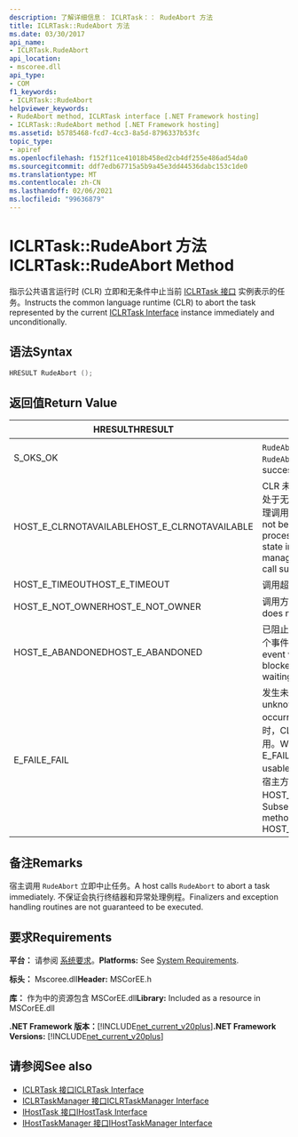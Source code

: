 ```yaml
---
description: 了解详细信息： ICLRTask：： RudeAbort 方法
title: ICLRTask::RudeAbort 方法
ms.date: 03/30/2017
api_name:
- ICLRTask.RudeAbort
api_location:
- mscoree.dll
api_type:
- COM
f1_keywords:
- ICLRTask::RudeAbort
helpviewer_keywords:
- RudeAbort method, ICLRTask interface [.NET Framework hosting]
- ICLRTask::RudeAbort method [.NET Framework hosting]
ms.assetid: b5785468-fcd7-4cc3-8a5d-8796337b53fc
topic_type:
- apiref
ms.openlocfilehash: f152f11ce41018b458ed2cb4df255e486ad54da0
ms.sourcegitcommit: ddf7edb67715a5b9a45e3dd44536dabc153c1de0
ms.translationtype: MT
ms.contentlocale: zh-CN
ms.lasthandoff: 02/06/2021
ms.locfileid: "99636879"
---
```

# <a name="iclrtaskrudeabort-method"></a><span data-ttu-id="f2952-103">ICLRTask::RudeAbort 方法</span><span class="sxs-lookup"><span data-stu-id="f2952-103">ICLRTask::RudeAbort Method</span></span>

<span data-ttu-id="f2952-104">指示公共语言运行时 (CLR) 立即和无条件中止当前 [ICLRTask 接口](iclrtask-interface.md) 实例表示的任务。</span><span class="sxs-lookup"><span data-stu-id="f2952-104">Instructs the common language runtime (CLR) to abort the task represented by the current [ICLRTask Interface](iclrtask-interface.md) instance immediately and unconditionally.</span></span>  
  
## <a name="syntax"></a><span data-ttu-id="f2952-105">语法</span><span class="sxs-lookup"><span data-stu-id="f2952-105">Syntax</span></span>  
  
```cpp  
HRESULT RudeAbort ();
```  
  
## <a name="return-value"></a><span data-ttu-id="f2952-106">返回值</span><span class="sxs-lookup"><span data-stu-id="f2952-106">Return Value</span></span>  
  
|<span data-ttu-id="f2952-107">HRESULT</span><span class="sxs-lookup"><span data-stu-id="f2952-107">HRESULT</span></span>|<span data-ttu-id="f2952-108">说明</span><span class="sxs-lookup"><span data-stu-id="f2952-108">Description</span></span>|  
|-------------|-----------------|  
|<span data-ttu-id="f2952-109">S_OK</span><span class="sxs-lookup"><span data-stu-id="f2952-109">S_OK</span></span>|<span data-ttu-id="f2952-110">`RudeAbort` 已成功返回。</span><span class="sxs-lookup"><span data-stu-id="f2952-110">`RudeAbort` returned successfully.</span></span>|  
|<span data-ttu-id="f2952-111">HOST_E_CLRNOTAVAILABLE</span><span class="sxs-lookup"><span data-stu-id="f2952-111">HOST_E_CLRNOTAVAILABLE</span></span>|<span data-ttu-id="f2952-112">CLR 未加载到进程中，或 CLR 处于无法运行托管代码或成功处理调用的状态。</span><span class="sxs-lookup"><span data-stu-id="f2952-112">The CLR has not been loaded into a process, or the CLR is in a state in which it cannot run managed code or process the call successfully.</span></span>|  
|<span data-ttu-id="f2952-113">HOST_E_TIMEOUT</span><span class="sxs-lookup"><span data-stu-id="f2952-113">HOST_E_TIMEOUT</span></span>|<span data-ttu-id="f2952-114">调用超时。</span><span class="sxs-lookup"><span data-stu-id="f2952-114">The call timed out.</span></span>|  
|<span data-ttu-id="f2952-115">HOST_E_NOT_OWNER</span><span class="sxs-lookup"><span data-stu-id="f2952-115">HOST_E_NOT_OWNER</span></span>|<span data-ttu-id="f2952-116">调用方不拥有该锁。</span><span class="sxs-lookup"><span data-stu-id="f2952-116">The caller does not own the lock.</span></span>|  
|<span data-ttu-id="f2952-117">HOST_E_ABANDONED</span><span class="sxs-lookup"><span data-stu-id="f2952-117">HOST_E_ABANDONED</span></span>|<span data-ttu-id="f2952-118">已阻止的线程或纤程正在等待某个事件时，该事件被取消。</span><span class="sxs-lookup"><span data-stu-id="f2952-118">An event was canceled while a blocked thread or fiber was waiting on it.</span></span>|  
|<span data-ttu-id="f2952-119">E_FAIL</span><span class="sxs-lookup"><span data-stu-id="f2952-119">E_FAIL</span></span>|<span data-ttu-id="f2952-120">发生未知的灾难性故障。</span><span class="sxs-lookup"><span data-stu-id="f2952-120">An unknown catastrophic failure occurred.</span></span> <span data-ttu-id="f2952-121">当方法返回 E_FAIL 时，CLR 在该进程内将不再可用。</span><span class="sxs-lookup"><span data-stu-id="f2952-121">When a method returns E_FAIL, the CLR is no longer usable within the process.</span></span> <span data-ttu-id="f2952-122">对宿主方法的后续调用会返回 HOST_E_CLRNOTAVAILABLE。</span><span class="sxs-lookup"><span data-stu-id="f2952-122">Subsequent calls to hosting methods return HOST_E_CLRNOTAVAILABLE.</span></span>|  
  
## <a name="remarks"></a><span data-ttu-id="f2952-123">备注</span><span class="sxs-lookup"><span data-stu-id="f2952-123">Remarks</span></span>  

 <span data-ttu-id="f2952-124">宿主调用 `RudeAbort` 立即中止任务。</span><span class="sxs-lookup"><span data-stu-id="f2952-124">A host calls `RudeAbort` to abort a task immediately.</span></span> <span data-ttu-id="f2952-125">不保证会执行终结器和异常处理例程。</span><span class="sxs-lookup"><span data-stu-id="f2952-125">Finalizers and exception handling routines are not guaranteed to be executed.</span></span>  
  
## <a name="requirements"></a><span data-ttu-id="f2952-126">要求</span><span class="sxs-lookup"><span data-stu-id="f2952-126">Requirements</span></span>  

 <span data-ttu-id="f2952-127">**平台：** 请参阅 [系统要求](../../get-started/system-requirements.md)。</span><span class="sxs-lookup"><span data-stu-id="f2952-127">**Platforms:** See [System Requirements](../../get-started/system-requirements.md).</span></span>  
  
 <span data-ttu-id="f2952-128">**标头：** Mscoree.dll</span><span class="sxs-lookup"><span data-stu-id="f2952-128">**Header:** MSCorEE.h</span></span>  
  
 <span data-ttu-id="f2952-129">**库：** 作为中的资源包含 MSCorEE.dll</span><span class="sxs-lookup"><span data-stu-id="f2952-129">**Library:** Included as a resource in MSCorEE.dll</span></span>  
  
 <span data-ttu-id="f2952-130">**.NET Framework 版本：**[!INCLUDE[net_current_v20plus](../../../../includes/net-current-v20plus-md.md)]</span><span class="sxs-lookup"><span data-stu-id="f2952-130">**.NET Framework Versions:** [!INCLUDE[net_current_v20plus](../../../../includes/net-current-v20plus-md.md)]</span></span>  
  
## <a name="see-also"></a><span data-ttu-id="f2952-131">请参阅</span><span class="sxs-lookup"><span data-stu-id="f2952-131">See also</span></span>

- [<span data-ttu-id="f2952-132">ICLRTask 接口</span><span class="sxs-lookup"><span data-stu-id="f2952-132">ICLRTask Interface</span></span>](iclrtask-interface.md)
- [<span data-ttu-id="f2952-133">ICLRTaskManager 接口</span><span class="sxs-lookup"><span data-stu-id="f2952-133">ICLRTaskManager Interface</span></span>](iclrtaskmanager-interface.md)
- [<span data-ttu-id="f2952-134">IHostTask 接口</span><span class="sxs-lookup"><span data-stu-id="f2952-134">IHostTask Interface</span></span>](ihosttask-interface.md)
- [<span data-ttu-id="f2952-135">IHostTaskManager 接口</span><span class="sxs-lookup"><span data-stu-id="f2952-135">IHostTaskManager Interface</span></span>](ihosttaskmanager-interface.md)
